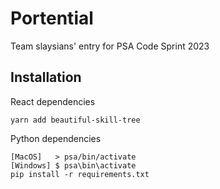 # Portential

Team slaysians' entry for PSA Code Sprint 2023

## Installation

React dependencies

```
yarn add beautiful-skill-tree
```

Python dependencies

```
[MacOS]   > psa/bin/activate
[Windows] $ psa\bin\activate
pip install -r requirements.txt
```